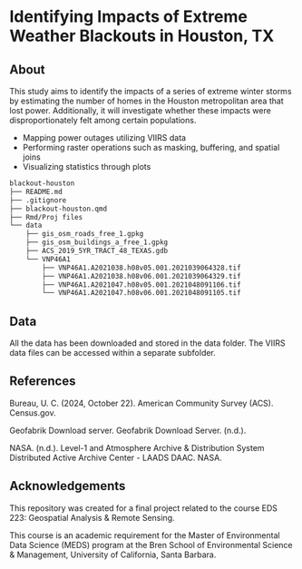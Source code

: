 # Identifying Impacts of Extreme Weather Blackouts in Houston, TX

## About

This study aims to identify the impacts of a series of extreme winter storms by estimating the number of homes in the Houston metropolitan area that lost power. Additionally, it will investigate whether these impacts were disproportionately felt among certain populations.
- Mapping power outages utilizing VIIRS data
- Performing raster operations such as masking, buffering, and spatial joins 
- Visualizing statistics through plots

```bash
blackout-houston
├── README.md
├── .gitignore
├── blackout-houston.qmd
├── Rmd/Proj files
└── data
    ├── gis_osm_roads_free_1.gpkg
    ├── gis_osm_buildings_a_free_1.gpkg
    ├── ACS_2019_5YR_TRACT_48_TEXAS.gdb
    └── VNP46A1
        ├── VNP46A1.A2021038.h08v05.001.2021039064328.tif
        ├── VNP46A1.A2021038.h08v06.001.2021039064329.tif
        ├── VNP46A1.A2021047.h08v05.001.2021048091106.tif
        └── VNP46A1.A2021047.h08v06.001.2021048091105.tif
```
## Data

All the data has been downloaded and stored in the data folder. The VIIRS data files can be accessed within a separate subfolder.

## References

Bureau, U. C. (2024, October 22). American Community Survey (ACS). Census.gov.

Geofabrik Download server. Geofabrik Download Server. (n.d.).

NASA. (n.d.). Level-1 and Atmosphere Archive & Distribution System Distributed Active Archive Center - LAADS DAAC. NASA.

## Acknowledgements

This repository was created for a final project related to the course EDS 223: Geospatial Analysis & Remote Sensing.

This course is an academic requirement for the Master of Environmental Data Science (MEDS) program at the Bren School of Environmental Science & Management, University of California, Santa Barbara.
